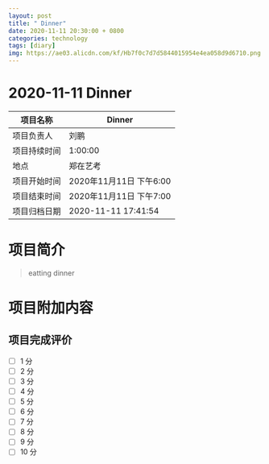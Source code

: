 ```yaml
---
layout: post
title: " Dinner"
date: 2020-11-11 20:30:00 + 0800
categories: technology
tags: [diary]
img: https://ae03.alicdn.com/kf/Hb7f0c7d7d5844015954e4ea058d9d6710.png
---
```


#  2020-11-11 Dinner


| 项目名称     |    Dinner      |
| ------------ | ----------------------- |
| 项目负责人   | 刘鹏                    |
| 项目持续时间 | 1:00:00                 |
| 地点         | 郑在艺考    |
| 项目开始时间 | 2020年11月11日 下午6:00 |
| 项目结束时间 | 2020年11月11日 下午7:00 |
| 项目归档日期 | 2020-11-11 17:41:54  |

# 项目简介
> eatting dinner  


# 项目附加内容





## 项目完成评价

- [ ]  1 分
- [ ]  2 分
- [ ]  3 分
- [ ]  4 分
- [ ]  5 分
- [ ]  6 分
- [ ]  7 分
- [ ]  8 分
- [ ]  9 分
- [ ]  10 分